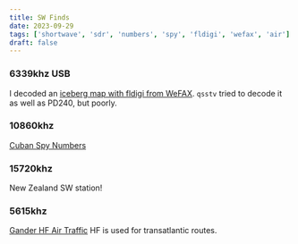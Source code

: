 ```yaml
---
title: SW Finds
date: 2023-09-29
tags: ['shortwave', 'sdr', 'numbers', 'spy', 'fldigi', 'wefax', 'air']
draft: false
---
```


### 6339khz USB
I decoded an 
[iceberg map with fldigi from WeFAX](https://www.navcen.uscg.gov/north-american-ice-service-products).
`qsstv` tried to decode it as well as PD240, but poorly.

### 10860khz
[Cuban Spy Numbers](https://www.short-wave.info/index.php?station=Cuban%20Spy%20Numers)

### 15720khz
New Zealand SW station!

### 5615khz
[Gander HF Air Traffic](https://m0taz.co.uk/2021/02/listening-to-hf-air-traffic/)
HF is used for transatlantic routes.
